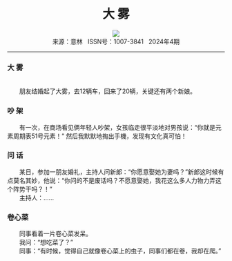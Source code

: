 # <center>大 雾</center> 

<div align=center><img src="https://raw.githubusercontent.com/leaguecn/magazines/main/img_authors/%d7%f7%d5%df%a3%ba.jpg"></div> 

<center>来源：意林   ISSN号：1007-3841   2024年4期</center> 


* * *


### 大 雾

  
<br>　　朋友结婚起了大雾，去12辆车，回来了20辆，关键还有两个新娘。

### 吵 架

  
　　有一次，在商场看见俩年轻人吵架，女孩临走很平淡地对男孩说：“你就是元素周期表51号元素！” 然后我默默地掏出手機，发现有文化真可怕！

### 问 话

  
　　某日，参加一朋友婚礼，主持人问新郎：“你愿意娶她为妻吗？”新郎这时候有点莫名其妙，他说：“你问的不是废话吗？不愿意娶她，我花这么多人力物力弄这个阵势干吗？！”  
　　主持人：……

### 卷心菜

  
　　同事看着一片卷心菜发呆。  
　　我问：“想吃菜了？”  
　　同事：“有时候，觉得自己就像卷心菜上的虫子，同事们都在卷，我却在爬。”
